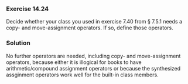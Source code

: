 ### Exercise 14.24

Decide whether your class you used in exercise 7.40 from &sect; 7.5.1 needs a
copy- and move-assignment operators. If so, define those operators.

### Solution

No further operators are needed, including copy- and move-assignment operators,
because either it is illogical for books to have arithmetic/compound assignment
operators or because the synthesized assginment operators work well for the
built-in class members.
